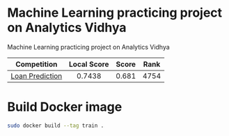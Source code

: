 # Machine Learning practicing project on Analytics Vidhya

Machine Learning practicing project on Analytics Vidhya

|                                              Competition                                              | Local Score | Score | Rank |
| :---------------------------------------------------------------------------------------------------: | :---------: | :---: | ---- |
| [Loan Prediction](https://datahack.analyticsvidhya.com/contest/practice-problem-loan-prediction-iii/) |    0.7438   | 0.681 | 4754 |

# Build Docker image

```bash
sudo docker build --tag train .
```
